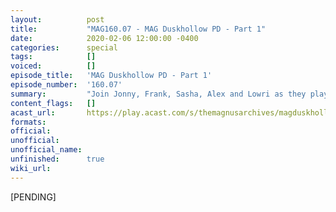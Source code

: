 ```yaml
---
layout:          post
title:           "MAG160.07 - MAG Duskhollow PD - Part 1"
date:            2020-02-06 12:00:00 -0400
categories:      special
tags:            []
voiced:          []
episode_title:   'MAG Duskhollow PD - Part 1'
episode_number:  '160.07'
summary:         "Join Jonny, Frank, Sasha, Alex and Lowri as they play MacGuffin & Co's original TTRPG 'Duskhollow PD'<br/><br/>This second episode sees the team split their resources to follow up the leads they've found. Emma and Archie head to 'The Last Drop' while Gabrielle Schreiber and Detective Sergeant Carl Husselback pay Angela Grockle a visit."
content_flags:   []
acast_url:       https://play.acast.com/s/themagnusarchives/magduskhollowpd-part2
formats:         
official:        
unofficial:      
unofficial_name: 
unfinished:      true
wiki_url:        
---
```


[PENDING]